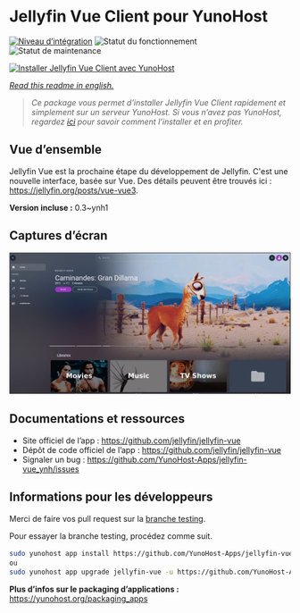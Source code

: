 <!--
N.B.: This README was automatically generated by https://github.com/YunoHost/apps/tree/master/tools/README-generator
It shall NOT be edited by hand.
-->

# Jellyfin Vue Client pour YunoHost

[![Niveau d’intégration](https://dash.yunohost.org/integration/jellyfin-vue.svg)](https://dash.yunohost.org/appci/app/jellyfin-vue) ![Statut du fonctionnement](https://ci-apps.yunohost.org/ci/badges/jellyfin-vue.status.svg) ![Statut de maintenance](https://ci-apps.yunohost.org/ci/badges/jellyfin-vue.maintain.svg)

[![Installer Jellyfin Vue Client avec YunoHost](https://install-app.yunohost.org/install-with-yunohost.svg)](https://install-app.yunohost.org/?app=jellyfin-vue)

*[Read this readme in english.](./README.md)*

> *Ce package vous permet d’installer Jellyfin Vue Client rapidement et simplement sur un serveur YunoHost.
Si vous n’avez pas YunoHost, regardez [ici](https://yunohost.org/#/install) pour savoir comment l’installer et en profiter.*

## Vue d’ensemble

Jellyfin Vue est la prochaine étape du développement de Jellyfin. C'est une nouvelle interface, basée sur Vue. Des détails peuvent être trouvés ici : https://jellyfin.org/posts/vue-vue3.


**Version incluse :** 0.3~ynh1

## Captures d’écran

![Capture d’écran de Jellyfin Vue Client](./doc/screenshots/jellyfin-vue-homepage-2023-04.jpg)

## Documentations et ressources

* Site officiel de l’app : <https://github.com/jellyfin/jellyfin-vue>
* Dépôt de code officiel de l’app : <https://github.com/jellyfin/jellyfin-vue>
* Signaler un bug : <https://github.com/YunoHost-Apps/jellyfin-vue_ynh/issues>

## Informations pour les développeurs

Merci de faire vos pull request sur la [branche testing](https://github.com/YunoHost-Apps/jellyfin-vue_ynh/tree/testing).

Pour essayer la branche testing, procédez comme suit.

``` bash
sudo yunohost app install https://github.com/YunoHost-Apps/jellyfin-vue_ynh/tree/testing --debug
ou
sudo yunohost app upgrade jellyfin-vue -u https://github.com/YunoHost-Apps/jellyfin-vue_ynh/tree/testing --debug
```

**Plus d’infos sur le packaging d’applications :** <https://yunohost.org/packaging_apps>